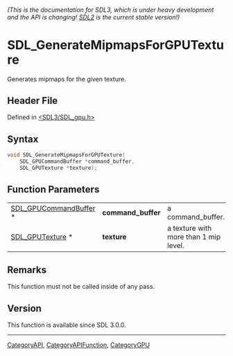 ###### (This is the documentation for SDL3, which is under heavy development and the API is changing! [SDL2](https://wiki.libsdl.org/SDL2/) is the current stable version!)
# SDL_GenerateMipmapsForGPUTexture

Generates mipmaps for the given texture.

## Header File

Defined in [<SDL3/SDL_gpu.h>](https://github.com/libsdl-org/SDL/blob/main/include/SDL3/SDL_gpu.h)

## Syntax

```c
void SDL_GenerateMipmapsForGPUTexture(
    SDL_GPUCommandBuffer *command_buffer,
    SDL_GPUTexture *texture);
```

## Function Parameters

|                                                |                    |                                       |
| ---------------------------------------------- | ------------------ | ------------------------------------- |
| [SDL_GPUCommandBuffer](SDL_GPUCommandBuffer) * | **command_buffer** | a command_buffer.                     |
| [SDL_GPUTexture](SDL_GPUTexture) *             | **texture**        | a texture with more than 1 mip level. |

## Remarks

This function must not be called inside of any pass.

## Version

This function is available since SDL 3.0.0.

----
[CategoryAPI](CategoryAPI), [CategoryAPIFunction](CategoryAPIFunction), [CategoryGPU](CategoryGPU)

